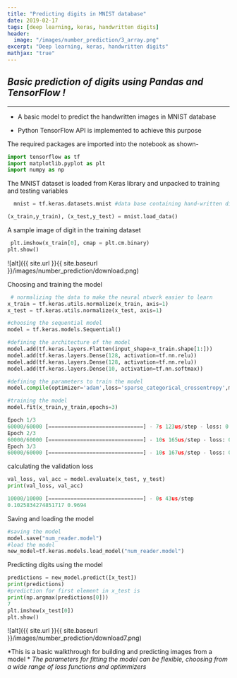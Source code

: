 ```yaml
---
title: "Predicting digits in MNIST database"
date: 2019-02-17
tags: [deep learning, keras, handwritten digits]
header:
  image: "/images/number_prediction/3_array.png"
excerpt: "Deep learning, keras, handwritten digits"
mathjax: "true"
---
```


## *Basic prediction of digits using Pandas and TensorFlow !*
----
* A basic model to predict the handwritten images in MNIST database
+ Python TensorFlow API is implemented to achieve this purpose


The required packages are imported into the notebook as shown-
```python
import tensorflow as tf
import matplotlib.pyplot as plt
import numpy as np
```
The MNIST dataset is loaded from Keras library and unpacked to training and testing variables 
```python
  mnist = tf.keras.datasets.mnist #data base containing hand-written digits 0-9

(x_train,y_train), (x_test,y_test) = mnist.load_data()
```
 A sample image of digit in the training dataset
```python
 plt.imshow(x_train[0], cmap = plt.cm.binary)
plt.show() 
```
![alt]({{ site.url }}{{ site.baseurl }}/images/number_prediction/download.png)

Choosing and training the model
```python
 # normalizing the data to make the neural ntwork easier to learn
x_train = tf.keras.utils.normalize(x_train, axis=1)
x_test = tf.keras.utils.normalize(x_test, axis=1)

#choosing the sequential model
model = tf.keras.models.Sequential()

#defining the architecture of the model
model.add(tf.keras.layers.Flatten(input_shape=x_train.shape[1:]))
model.add(tf.keras.layers.Dense(128, activation=tf.nn.relu))
model.add(tf.keras.layers.Dense(128, activation=tf.nn.relu))
model.add(tf.keras.layers.Dense(10, activation=tf.nn.softmax))

#defining the parameters to train the model
model.compile(optimizer='adam',loss='sparse_categorical_crossentropy',metrics=['accuracy'])

#training the model
model.fit(x_train,y_train,epochs=3)

Epoch 1/3
60000/60000 [==============================] - 7s 123us/step - loss: 0.2671 - acc: 0.9223
Epoch 2/3
60000/60000 [==============================] - 10s 165us/step - loss: 0.1088 - acc: 0.9668
Epoch 3/3
60000/60000 [==============================] - 10s 167us/step - loss: 0.0725 - acc: 0.9770
```
calculating the validation loss 
```python
val_loss, val_acc = model.evaluate(x_test, y_test)
print(val_loss, val_acc)

10000/10000 [==============================] - 0s 43us/step
0.1025834274851717 0.9694
```
Saving and loading the model 
```python
#saving the model
model.save("num_reader.model")
#load the model
new_model=tf.keras.models.load_model("num_reader.model")
```
Predicting digits using the model
```python
predictions = new_model.predict([x_test])
print(predictions)
#prediction for first element in x_test is
print(np.argmax(predictions[0]))
7
plt.imshow(x_test[0])
plt.show()
```
![alt]({{ site.url }}{{ site.baseurl }}/images/number_prediction/download7.png)

*This is a basic walkthrough for building and predicting images from a model *
*The parameters for fitting the model can be flexible, choosing from a wide range of loss functions and optimmizers* 
 



 

